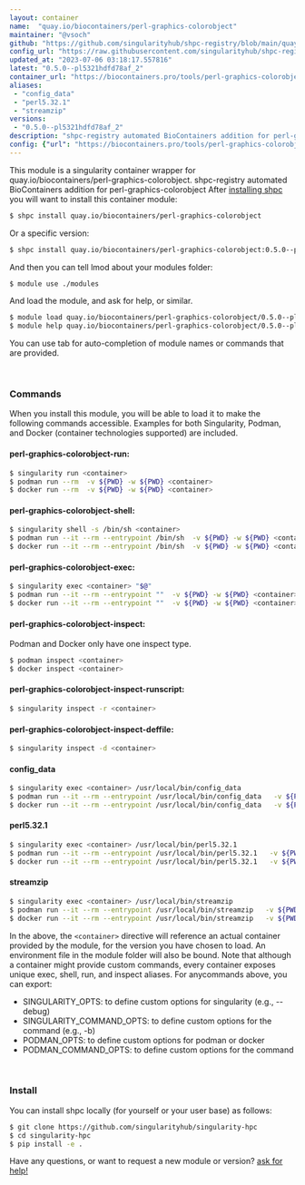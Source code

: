 ```yaml
---
layout: container
name:  "quay.io/biocontainers/perl-graphics-colorobject"
maintainer: "@vsoch"
github: "https://github.com/singularityhub/shpc-registry/blob/main/quay.io/biocontainers/perl-graphics-colorobject/container.yaml"
config_url: "https://raw.githubusercontent.com/singularityhub/shpc-registry/main/quay.io/biocontainers/perl-graphics-colorobject/container.yaml"
updated_at: "2023-07-06 03:18:17.557816"
latest: "0.5.0--pl5321hdfd78af_2"
container_url: "https://biocontainers.pro/tools/perl-graphics-colorobject"
aliases:
 - "config_data"
 - "perl5.32.1"
 - "streamzip"
versions:
 - "0.5.0--pl5321hdfd78af_2"
description: "shpc-registry automated BioContainers addition for perl-graphics-colorobject"
config: {"url": "https://biocontainers.pro/tools/perl-graphics-colorobject", "maintainer": "@vsoch", "description": "shpc-registry automated BioContainers addition for perl-graphics-colorobject", "latest": {"0.5.0--pl5321hdfd78af_2": "sha256:20a2508bfe2bbc2dc671830a538834bf1fea7cd2674c33f667239afd1c0a88e1"}, "tags": {"0.5.0--pl5321hdfd78af_2": "sha256:20a2508bfe2bbc2dc671830a538834bf1fea7cd2674c33f667239afd1c0a88e1"}, "docker": "quay.io/biocontainers/perl-graphics-colorobject", "aliases": {"config_data": "/usr/local/bin/config_data", "perl5.32.1": "/usr/local/bin/perl5.32.1", "streamzip": "/usr/local/bin/streamzip"}}
---
```


This module is a singularity container wrapper for quay.io/biocontainers/perl-graphics-colorobject.
shpc-registry automated BioContainers addition for perl-graphics-colorobject
After [installing shpc](#install) you will want to install this container module:


```bash
$ shpc install quay.io/biocontainers/perl-graphics-colorobject
```

Or a specific version:

```bash
$ shpc install quay.io/biocontainers/perl-graphics-colorobject:0.5.0--pl5321hdfd78af_2
```

And then you can tell lmod about your modules folder:

```bash
$ module use ./modules
```

And load the module, and ask for help, or similar.

```bash
$ module load quay.io/biocontainers/perl-graphics-colorobject/0.5.0--pl5321hdfd78af_2
$ module help quay.io/biocontainers/perl-graphics-colorobject/0.5.0--pl5321hdfd78af_2
```

You can use tab for auto-completion of module names or commands that are provided.

<br>

### Commands

When you install this module, you will be able to load it to make the following commands accessible.
Examples for both Singularity, Podman, and Docker (container technologies supported) are included.

#### perl-graphics-colorobject-run:

```bash
$ singularity run <container>
$ podman run --rm  -v ${PWD} -w ${PWD} <container>
$ docker run --rm  -v ${PWD} -w ${PWD} <container>
```

#### perl-graphics-colorobject-shell:

```bash
$ singularity shell -s /bin/sh <container>
$ podman run --it --rm --entrypoint /bin/sh  -v ${PWD} -w ${PWD} <container>
$ docker run --it --rm --entrypoint /bin/sh  -v ${PWD} -w ${PWD} <container>
```

#### perl-graphics-colorobject-exec:

```bash
$ singularity exec <container> "$@"
$ podman run --it --rm --entrypoint ""  -v ${PWD} -w ${PWD} <container> "$@"
$ docker run --it --rm --entrypoint ""  -v ${PWD} -w ${PWD} <container> "$@"
```

#### perl-graphics-colorobject-inspect:

Podman and Docker only have one inspect type.

```bash
$ podman inspect <container>
$ docker inspect <container>
```

#### perl-graphics-colorobject-inspect-runscript:

```bash
$ singularity inspect -r <container>
```

#### perl-graphics-colorobject-inspect-deffile:

```bash
$ singularity inspect -d <container>
```


#### config_data

```bash
$ singularity exec <container> /usr/local/bin/config_data
$ podman run --it --rm --entrypoint /usr/local/bin/config_data   -v ${PWD} -w ${PWD} <container> -c " $@"
$ docker run --it --rm --entrypoint /usr/local/bin/config_data   -v ${PWD} -w ${PWD} <container> -c " $@"
```


#### perl5.32.1

```bash
$ singularity exec <container> /usr/local/bin/perl5.32.1
$ podman run --it --rm --entrypoint /usr/local/bin/perl5.32.1   -v ${PWD} -w ${PWD} <container> -c " $@"
$ docker run --it --rm --entrypoint /usr/local/bin/perl5.32.1   -v ${PWD} -w ${PWD} <container> -c " $@"
```


#### streamzip

```bash
$ singularity exec <container> /usr/local/bin/streamzip
$ podman run --it --rm --entrypoint /usr/local/bin/streamzip   -v ${PWD} -w ${PWD} <container> -c " $@"
$ docker run --it --rm --entrypoint /usr/local/bin/streamzip   -v ${PWD} -w ${PWD} <container> -c " $@"
```



In the above, the `<container>` directive will reference an actual container provided
by the module, for the version you have chosen to load. An environment file in the
module folder will also be bound. Note that although a container
might provide custom commands, every container exposes unique exec, shell, run, and
inspect aliases. For anycommands above, you can export:

 - SINGULARITY_OPTS: to define custom options for singularity (e.g., --debug)
 - SINGULARITY_COMMAND_OPTS: to define custom options for the command (e.g., -b)
 - PODMAN_OPTS: to define custom options for podman or docker
 - PODMAN_COMMAND_OPTS: to define custom options for the command

<br>

### Install

You can install shpc locally (for yourself or your user base) as follows:

```bash
$ git clone https://github.com/singularityhub/singularity-hpc
$ cd singularity-hpc
$ pip install -e .
```

Have any questions, or want to request a new module or version? [ask for help!](https://github.com/singularityhub/singularity-hpc/issues)